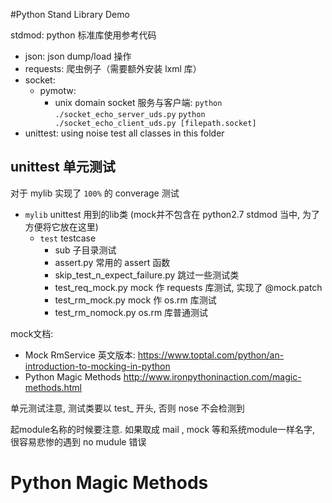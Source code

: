 #Python Stand Library Demo

 stdmod: python 标准库使用参考代码


- json: json dump/load 操作
- requests: 爬虫例子（需要额外安装 lxml 库）
- socket: 
    * pymotw:
        - unix domain socket 服务与客户端: `python ./socket_echo_server_uds.py` `python ./socket_echo_client_uds.py [filepath.socket]` 
- unittest: using noise test all classes in this folder

## unittest 单元测试
对于  mylib 实现了 `100%` 的 converage 测试 
- `mylib` unittest 用到的lib类  (mock并不包含在 python2.7 stdmod 当中, 为了方便将它放在这里)
    - `test` testcase
        - sub 子目录测试
        - assert.py 常用的 assert 函数
        - skip_test_n_expect_failure.py 跳过一些测试类 
        - test_req_mock.py mock 作 requests 库测试, 实现了 @mock.patch
        - test_rm_mock.py  mock 作 os.rm 库测试
        - test_rm_nomock.py os.rm 库普通测试
      
mock文档: 
- Mock RmService 英文版本: https://www.toptal.com/python/an-introduction-to-mocking-in-python
- Python Magic Methods http://www.ironpythoninaction.com/magic-methods.html


 
 单元测试注意, 测试类要以 test_ 开头, 否则 nose 不会检测到
 
 起module名称的时候要注意. 如果取成 mail , mock 等和系统module一样名字, 很容易悲惨的遇到 no mudule 错误
 
 # Python Magic Methods
 